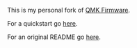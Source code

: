 This is my personal fork of [QMK Firmware](https://github.com/qmk/qmk_firmware).

For a quickstart go [here](../quickstart.md).

For an original README go [here](../readme.md).
